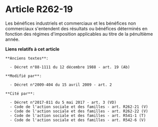 # Article R262-19

Les bénéfices industriels et commerciaux et les bénéfices non commerciaux s'entendent des résultats ou bénéfices déterminés
en fonction des régimes d'imposition applicables au titre de la pénultième année.

**Liens relatifs à cet article**

	**Anciens textes**:

	  - Décret n°88-1111 du 12 décembre 1988 - art. 19 (Ab)

	**Modifié par**:

	  - Décret n°2009-404 du 15 avril 2009 - art. 2

	**Cité par**:

	  - Décret n°2017-811 du 5 mai 2017 - art. 3 (VD)
	  - Code de l'action sociale et des familles - art. R262-21 (V)
	  - Code de l'action sociale et des familles - art. R262-22 (V)
	  - Code de l'action sociale et des familles - art. R541-1 (T)
	  - Code de l'action sociale et des familles - art. R542-6 (V)
